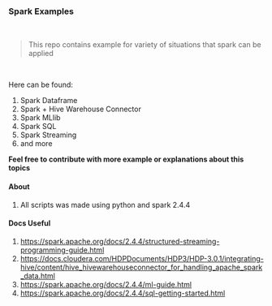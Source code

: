 ### Spark Examples
<br/>

> This repo contains example for variety of situations that spark can be applied

<br/>

Here can be found:

1. Spark Dataframe
2. Spark + Hive Warehouse Connector
3. Spark MLlib
4. Spark SQL
5. Spark Streaming
6. and more

**Feel free to contribute with more example or explanations about this topics**


#### About

1. All scripts was made using python and spark 2.4.4


#### Docs Useful

1. https://spark.apache.org/docs/2.4.4/structured-streaming-programming-guide.html
2. https://docs.cloudera.com/HDPDocuments/HDP3/HDP-3.0.1/integrating-hive/content/hive_hivewarehouseconnector_for_handling_apache_spark_data.html
3. https://spark.apache.org/docs/2.4.4/ml-guide.html
4. https://spark.apache.org/docs/2.4.4/sql-getting-started.html